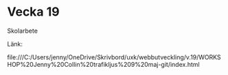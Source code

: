 # Vecka 19
Skolarbete

Länk:

file:///C:/Users/jenny/OneDrive/Skrivbord/uxk/webbutveckling/v.19/WORKSHOP%20Jenny%20Collin%20trafikljus%209%20maj-git/index.html

